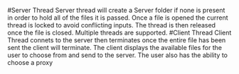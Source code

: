 #Server Thread
Server thread will create a Server folder if none is present in order
to hold all of the files it is passed. Once a file is opened the current thread is locked
to avoid conflicting inputs. The thread is then released once
the file is closed. Multiple threads are supported.
#Client Thread
Client Thread connets to the server then terminates once the entire 
file has been sent the client will terminate. The client displays the
available files for the user to choose from and send to the server.
The user also has the ability to choose a proxy